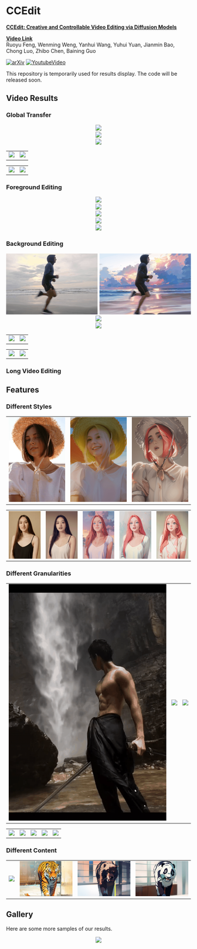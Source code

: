 # CCEdit
**[CCEdit: Creative and Controllable Video Editing via Diffusion Models](https://arxiv.org/pdf/2309.16496.pdf)**

**[Video Link](https://www.youtube.com/watch?v=UQw4jq-igN4)**
</br>
Ruoyu Feng,
Wenming Weng,
Yanhui Wang,
Yuhui Yuan,
Jianmin Bao,
Chong Luo,
Zhibo Chen,
Baining Guo

[![arXiv](https://img.shields.io/badge/arXiv-2309.16496-b31b1b.svg)](https://arxiv.org/abs/2309.16496)
[![YoutubeVideo](https://img.shields.io/badge/YoutubeVideo-CCEdit-blue)](https://www.youtube.com/watch?v=UQw4jq-igN4)

This repository is temporarily used for results display. The code will be released soon.

## Video Results

### Global Transfer
<div align="center">
    <img src="assets/VideoResults/GlobalTransfer/City3-cyberpunk.gif">
    </video>
</div>
<div align="center">
    <img src="assets/VideoResults/GlobalTransfer/dubinrunning-mechaAnimal.gif">
    </video>
</div>
<div align="center">
    <img src="assets/VideoResults/GlobalTransfer/motorcycle-paladin.gif">
    </video>
</div>
<table class="center">
    <tr>
    <td><img src="assets/VideoResults/GlobalTransfer/suitguy-mecha.gif"></td>
    <td><img src="assets/VideoResults/GlobalTransfer/hoodguy-magicianblueeye.gif"></td>
    </tr>
</table>
<table class="center">
    <tr>
    <td><img src="assets/VideoResults/GlobalTransfer/1-magicreal2.gif"></td>
    <td><img src="assets/VideoResults/GlobalTransfer/Hat-counterfeitsoftedge2.gif"></td>
    </tr>
</table>




### Foreground Editing
<div align="center">
    <img src="assets/VideoResults/Foreground/corgi-fat.gif">
    </video>
</div>
<div align="center">
    <img src="assets/VideoResults/Foreground/weilai1-mecha.gif">
    </video>
</div>
<div align="center">
    <img src="assets/VideoResults/Foreground/tiger-anime.gif">
    </video>
</div>
<div align="center">
    <img src="assets/VideoResults/Foreground/womanhair-anime.gif">
    </video>
</div>
<div align="center">
    <img src="assets/VideoResults/Foreground/bomei_anime.gif">
    </video>
</div>


### Background Editing
<div align="center">
    <img src="assets/VideoResults/Background/runningguykuanping-sunset.gif">
    </video>
</div>
<div align="center">
    <img src="assets/VideoResults/Background/tshirtman-MilkyWay.gif">
    </video>
</div>
<div align="center">
    <img src="assets/VideoResults/Background/yoga2-snow.gif">
    </video>
</div>
<!-- <div align="center">
    <img src="assets/VideoResults/Background/womanback-sunsetanime.gif">
    </video>
</div>
<div align="center">
    <img src="assets/VideoResults/Background/womandrink-sping.gif">
    </video>
</div> -->
<table class="center">
    <tr>
    <td><img src="assets/VideoResults/Background/womanback-sunsetanime.gif"></td>
    <td><img src="assets/VideoResults/Background/womandrink-sping.gif"></td>
    </tr>
</table>
<table class="center">
    <tr>
    <td><img src="assets/Gallery/Human/suitguyback_technique.gif"></td>
    <td><img src="assets/Gallery/Human/guyhorse_magicword.gif"></td>
    </tr>
</table>


### Long Video Editing




## Features

### Different Styles
<table class="center">
    <tr>
    <td><img src="assets/Gallery/Human/Hat.gif"></td>
    <td><img src="assets/Gallery/Human/Hat_majicmixRealisticbetterV2V25.gif"></td>
    <td><img src="assets/Gallery/Human/Hat-aniflatmixdepth.gif"></td>
    </tr>
</table>

<table class="center">
    <tr>
    <td><img src="assets/Gallery/Human/1.gif"></td>
    <td><img src="assets/Gallery/Human/1-magicreal2.gif"></td>
    <td><img src="assets/Gallery/Human/1-lineart.gif"></td>
    <td><img src="assets/Gallery/Human/1-toonyousoftedge.gif"></td>
    <td><img src="assets/Gallery/Human/1-toonyoudepth.gif"></td>
    </tr>
</table>



### Different Granularities
<table class="center">
    <tr>
    <td><img src="assets/Gallery/Human/manwaterfall2.gif"></td>
    <td><img src="assets/Gallery/Human/manwaterfall2-lineart.gif"></td>
    <td><img src="assets/Gallery/Human/manwaterfall2-softedge.gif"></td>
    </tr>
</table>

<table class="center">
    <tr>
    <td><img src="assets/Gallery/Human/manwaterfall1.gif"></td>
    <td><img src="assets/Gallery/Human/manwaterfall1-lineart.gif"></td>
    <td><img src="assets/Gallery/Human/manwaterfall1-softedge.gif"></td>
    <td><img src="assets/Gallery/Human/manwaterfall1-inklineart.gif"></td>
    <td><img src="assets/Gallery/Human/manwaterfall1-inkdepthpose4.gif"></td>
    </tr>
</table>

### Different Content

<table class="center">
    <tr>
    <td><img src="assets/Gallery/Animal/tiger.gif"></td>
    <td><img src="assets/Gallery/Animal/tiger-tiger.gif"></td>
    <td><img src="assets/Gallery/Animal/tiger-bear.gif"></td>
    <td><img src="assets/Gallery/Animal/tiger-panda2.gif"></td>
    </tr>
</table>

## Gallery
Here are some more samples of our results. 

<div align="center">
    <img src="assets/Gallery/Human/flower_revAnimated.gif">
    </video>
</div>